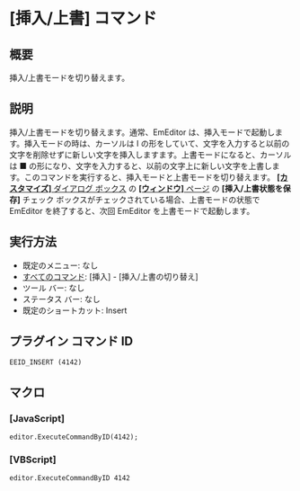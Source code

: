 # \[挿入/上書\] コマンド

## 概要

挿入/上書モードを切り替えます。

## 説明

挿入/上書モードを切り替えます。通常、EmEditor は、挿入モードで起動します。挿入モードの時は、カーソルは I の形をしていて、文字を入力すると以前の文字を削除せずに新しい文字を挿入しますます。上書モードになると、カーソルは ■ の形になり、文字を入力すると、以前の文字上に新しい文字を上書します。このコマンドを実行すると、挿入モードと上書モードを切り替えます。 [**\[カスタマイズ\]** ダイアログ ボックス](../../dlg/customize/index) の
[**\[ウィンドウ\]** ページ](../../dlg/customize/window/index) の
**\[挿入/上書状態を保存\]** チェック ボックスがチェックされている場合、上書モードの状態で EmEditor を終了すると、次回 EmEditor を上書モードで起動します。

## 実行方法

- 既定のメニュー: なし
- [すべてのコマンド](../../glossary/allcommands): \[挿入\] \- \[挿入/上書の切り替え\]
- ツール バー: なし
- ステータス バー: なし
- 既定のショートカット: Insert

## プラグイン コマンド ID

```
EEID_INSERT (4142)```

## マクロ

### \[JavaScript\]

```
editor.ExecuteCommandByID(4142);
```

### \[VBScript\]

```
editor.ExecuteCommandByID 4142
```

